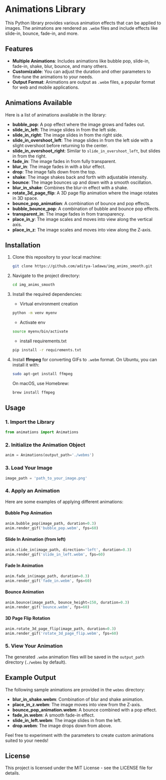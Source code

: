 # Animations Library

This Python library provides various animation effects that can be applied to images. The animations are rendered as `.webm` files and include effects like slide-in, bounce, fade-in, and more.

## Features

* **Multiple Animations**: Includes animations like bubble pop, slide-in, fade-in, shake, blur, bounce, and many others.
* **Customizable**: You can adjust the duration and other parameters to fine-tune the animations to your needs.
* **Output Format**: Animations are output as `.webm` files, a popular format for web and mobile applications.

## Animations Available

Here is a list of animations available in the library:

* **bubble\_pop**: A pop effect where the image grows and fades out.
* **slide\_in\_left**: The image slides in from the left side.
* **slide\_in\_right**: The image slides in from the right side.
* **slide\_in\_overshoot\_left**: The image slides in from the left side with a slight overshoot before returning to the center.
* **slide\_in\_overshoot\_right**: Similar to `slide_in_overshoot_left`, but slides in from the right.
* **fade\_in**: The image fades in from fully transparent.
* **blur\_in**: The image fades in with a blur effect.
* **drop**: The image falls down from the top.
* **shake**: The image shakes back and forth with adjustable intensity.
* **bounce**: The image bounces up and down with a smooth oscillation.
* **blur\_in\_shake**: Combines the blur-in effect with a shake.
* **rotate\_3d\_page\_flip**: A 3D page flip animation where the image rotates in 3D space.
* **bounce\_pop\_animation**: A combination of bounce and pop effects.
* **bubble\_bounce\_pop**: A combination of bubble and bounce pop effects.
* **transparent\_in**: The image fades in from transparency.
* **place\_in\_y**: The image scales and moves into view along the vertical axis.
* **place\_in\_z**: The image scales and moves into view along the Z-axis.

## Installation

1. Clone this repository to your local machine:

   ```bash
   git clone https://github.com/aditya-ladawa/img_anims_smooth.git
   ```

2. Navigate to the project directory:

   ```bash
   cd img_anims_smooth
   ```

3. Install the required dependencies:

   * Virtual environment creation

   ```bash
   python -m venv myenv
   ```

   * Activate env

   ```bash
   source myenv/bin/activate
   ```

   * install requirements.txt
   
   ```bash
   pip install -r requirements.txt
   ```

4. Install **ffmpeg** for converting GIFs to `.webm` format. On Ubuntu, you can install it with:

   ```bash
   sudo apt-get install ffmpeg
   ```

   On macOS, use Homebrew:

   ```bash
   brew install ffmpeg
   ```

## Usage

### 1. Import the Library

```python
from animations import Animations
```

### 2. Initialize the Animation Object

```python
anim = Animations(output_path='./webms')
```

### 3. Load Your Image

```python
image_path = 'path_to_your_image.png'
```

### 4. Apply an Animation

Here are some examples of applying different animations:

#### Bubble Pop Animation

```python
anim.bubble_pop(image_path, duration=0.3)
anim.render_gif('bubble_pop.webm', fps=60)
```

#### Slide In Animation (from left)

```python
anim.slide_in(image_path, direction='left', duration=0.3)
anim.render_gif('slide_in_left.webm', fps=60)
```

#### Fade In Animation

```python
anim.fade_in(image_path, duration=0.3)
anim.render_gif('fade_in.webm', fps=60)
```

#### Bounce Animation

```python
anim.bounce(image_path, bounce_height=150, duration=0.3)
anim.render_gif('bounce.webm', fps=60)
```

#### 3D Page Flip Rotation

```python
anim.rotate_3d_page_flip(image_path, duration=0.3)
anim.render_gif('rotate_3d_page_flip.webm', fps=60)
```

### 5. View Your Animation

The generated `.webm` animation files will be saved in the `output_path` directory (`./webms` by default).

## Example Output

The following sample animations are provided in the `webms` directory:

* **blur\_in\_shake.webm**: Combination of blur and shake animation.
* **place\_in\_z.webm**: The image moves into view from the Z-axis.
* **bounce\_pop\_animation.webm**: A bounce combined with a pop effect.
* **fade\_in.webm**: A smooth fade-in effect.
* **slide\_in\_left.webm**: The image slides in from the left.
* **drop.webm**: The image drops down from above.

Feel free to experiment with the parameters to create custom animations suited to your needs!

## License

This project is licensed under the MIT License - see the LICENSE file for details.
